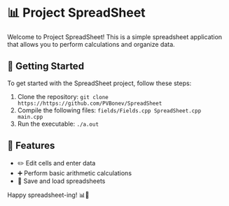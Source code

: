 # 📊 Project SpreadSheet

Welcome to Project SpreadSheet! This is a simple spreadsheet application that allows you to perform calculations and organize data.

## 🚀 Getting Started

To get started with the SpreadSheet project, follow these steps:

1. Clone the repository: `git clone https://https://github.com/PVBonev/SpreadSheet`
2. Compile the following files: `fields/Fields.cpp SpreadSheet.cpp main.cpp`
3. Run the executable: `./a.out`

## 📝 Features

- ✏️ Edit cells and enter data
- ➕ Perform basic arithmetic calculations
- 📄 Save and load spreadsheets

Happy spreadsheet-ing! 📊🎉